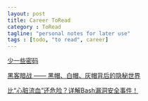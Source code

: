 ```yaml
---
layout: post
title: Career ToRead
category : ToRead
tagline: "personal notes for later use"
tags : [todo, "to read", career]
---
```


[少一些密码](http://www.labazhou.net/2014/10/one-less-password/)

[黑客暗战 —— 黑帽、白帽、灰帽背后的隐秘世界](http://www.techug.com/red-hat-hacker-and-black-hat-hacker)

[比“心脏流血”还危险？详解Bash漏洞安全事件！](http://www.iteye.com/news/29480)



